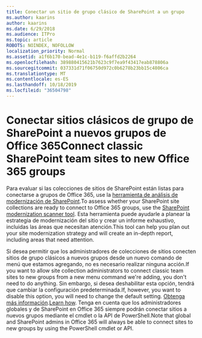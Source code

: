```yaml
---
title: Conectar un sitio de grupo clásico de SharePoint a un grupo
ms.author: kaarins
author: kaarins
ms.date: 6/29/2018
ms.audience: ITPro
ms.topic: article
ROBOTS: NOINDEX, NOFOLLOW
localization_priority: Normal
ms.assetid: a1f6b170-bead-4e1c-b119-f6affd2b2264
ms.openlocfilehash: 389880415621b7623c9f7ea9f43417eab878806a
ms.sourcegitcommit: 037331d71f06750d972c0b6278b23bb15c4806ca
ms.translationtype: MT
ms.contentlocale: es-ES
ms.lasthandoff: 10/18/2019
ms.locfileid: "36504798"
---
```

# <a name="connect-classic-sharepoint-team-sites-to-new-office-365-groups"></a><span data-ttu-id="8276c-102">Conectar sitios clásicos de grupo de SharePoint a nuevos grupos de Office 365</span><span class="sxs-lookup"><span data-stu-id="8276c-102">Connect classic SharePoint team sites to new Office 365 groups</span></span>

<span data-ttu-id="8276c-103">Para evaluar si las colecciones de sitios de SharePoint están listas para conectarse a grupos de Office 365, use la [herramienta de análisis de modernización de SharePoint](https://go.microsoft.com/fwlink/?linkid=873066).</span><span class="sxs-lookup"><span data-stu-id="8276c-103">To assess whether your SharePoint site collections are ready to connect to Office 365 groups, use the [SharePoint modernization scanner tool](https://go.microsoft.com/fwlink/?linkid=873066).</span></span> <span data-ttu-id="8276c-104">Esta herramienta puede ayudarle a planear la estrategia de modernización del sitio y crear un informe exhaustivo, incluidas las áreas que necesitan atención.</span><span class="sxs-lookup"><span data-stu-id="8276c-104">This tool can help you plan out your site modernization strategy and will create an in-depth report, including areas that need attention.</span></span>
  
<span data-ttu-id="8276c-105">Si desea permitir que los administradores de colecciones de sitios conecten sitios de grupo clásicos a nuevos grupos desde un nuevo comando de menú que estamos agregando, no es necesario realizar ninguna acción.</span><span class="sxs-lookup"><span data-stu-id="8276c-105">If you want to allow site collection administrators to connect classic team sites to new groups from a new menu command we're adding, you don't need to do anything.</span></span> <span data-ttu-id="8276c-106">Sin embargo, si desea deshabilitar esta opción, tendrá que cambiar la configuración predeterminada.</span><span class="sxs-lookup"><span data-stu-id="8276c-106">If, however, you want to disable this option, you will need to change the default setting.</span></span> <span data-ttu-id="8276c-107">[Obtenga más información](https://go.microsoft.com/fwlink/?linkid=2004316).</span><span class="sxs-lookup"><span data-stu-id="8276c-107">[Learn how](https://go.microsoft.com/fwlink/?linkid=2004316).</span></span> <span data-ttu-id="8276c-108">Tenga en cuenta que los administradores globales y de SharePoint en Office 365 siempre podrán conectar sitios a nuevos grupos mediante el cmdlet o la API de PowerShell.</span><span class="sxs-lookup"><span data-stu-id="8276c-108">Note that global and SharePoint admins in Office 365 will always be able to connect sites to new groups by using the PowerShell cmdlet or API.</span></span>
  

